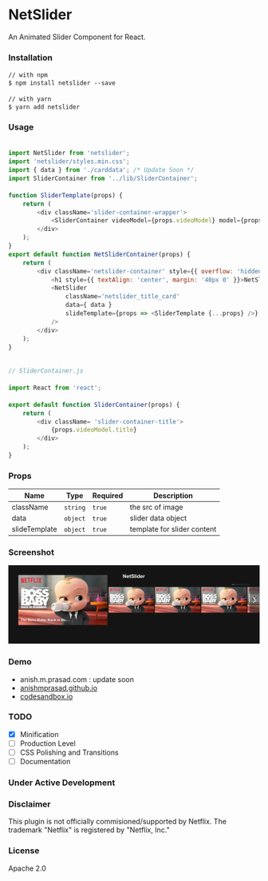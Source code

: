 # NetSlider

An Animated Slider Component for React.

### Installation

```
// with npm
$ npm install netslider --save

// with yarn
$ yarn add netslider
```

### Usage

```Javascript

import NetSlider from 'netslider';
import 'netslider/styles.min.css';
import { data } from './carddata'; /* Update Soon */
import SliderContainer from '../lib/SliderContainer';

function SliderTemplate(props) {
	return (
		<div className='slider-container-wrapper'>
			<SliderContainer videoModel={props.videoModel} model={props.model} />
		</div>
	);
}
export default function NetSliderContainer(props) {
	return (
		<div className='netslider-container' style={{ overflow: 'hidden', height: '400px' }}>
			<h1 style={{ textAlign: 'center', margin: '40px 0' }}>NetSlider</h1>
			<NetSlider
				className='netslider_title_card'
				data={ data }
				slideTemplate={props => <SliderTemplate {...props} />}
			/>
		</div>
	);
}

```

```Javascript

// SliderContainer.js

import React from 'react';

export default function SliderContainer(props) {
	return (
		<div className= 'slider-container-title'>
		    {props.videoModel.title}
		</div>
	);
}


```

### Props

| Name          | Type     | Required | Description                 |
| ------------- | -------- | -------- | --------------------------- |
| className     | `string` | `true`   | the src of image            |
| data          | `object` | `true`   | slider data object          |
| slideTemplate | `object` | `true`   | template for slider content |

### Screenshot

![Preview][screenshot]

[screenshot]: https://raw.githubusercontent.com/anishmprasad/netslider/master/screenshot/Screenshot.png 'Preview screenshot'

### Demo

* anish.m.prasad.com : update soon
* [anishmprasad.github.io](anishmprasad.github.io/opensource/netslider)
* [codesandbox.io](https://codesandbox.io/embed/0xq2on1mwv)

### TODO

-   [x] Minification
-   [ ] Production Level
-   [ ] CSS Polishing and Transitions
-   [ ] Documentation

### Under Active Development

### Disclaimer

This plugin is not officially commisioned/supported by Netflix.
The trademark "Netflix" is registered by "Netflix, Inc."

### License

Apache 2.0
